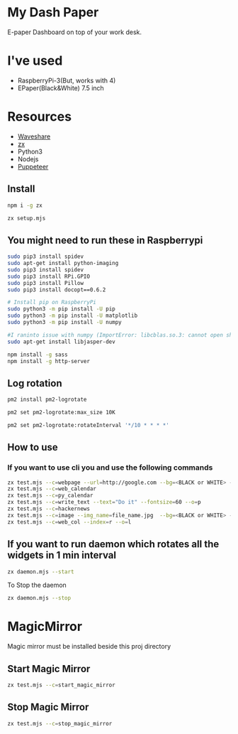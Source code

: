 # My Dash Paper
E-paper Dashboard on top of your work desk.

# I've used
- RaspberryPi-3(But, works with 4)
- EPaper(Black&White) 7.5 inch

# Resources
- [Waveshare](https://github.com/waveshare/e-Paper)
- [zx](https://github.com/google/zx)
- Python3
- Nodejs
- [Puppeteer](https://github.com/puppeteer/puppeteer)

## Install

```bash
npm i -g zx
```

```bash
zx setup.mjs
```

## You might need to run these in Raspberrypi
```bash
sudo pip3 install spidev
sudo apt-get install python-imaging
sudo pip3 install spidev
sudo pip3 install RPi.GPIO
sudo pip3 install Pillow
sudo pip3 install docopt==0.6.2

# Install pip on RaspberryPi
sudo python3 -m pip install -U pip
sudo python3 -m pip install -U matplotlib
sudo python3 -m pip install -U numpy 

#I raninto issue with numpy (ImportError: libcblas.so.3: cannot open shared object file: No such file or directory)
sudo apt-get install libjasper-dev
```


```bash
npm install -g sass
npm install -g http-server
```

## Log rotation
```bash
pm2 install pm2-logrotate

pm2 set pm2-logrotate:max_size 10K

pm2 set pm2-logrotate:rotateInterval '*/10 * * * *'
```

## How to use

### If you want to use cli you and use the following commands
```bash
zx test.mjs --c=webpage --url=http://google.com --bg=<BLACK or WHITE> --o=<P or L>
zx test.mjs --c=web_calendar
zx test.mjs --c=py_calendar
zx test.mjs --c=write_text --text="Do it" --fontsize=60 --o=p
zx test.mjs --c=hackernews
zx test.mjs --c=image --img_name=file_name.jpg  --bg=<BLACK or WHITE> --o=<P or L>
zx test.mjs --c=web_col --index=r --o=l
```

## If you want to run daemon which rotates all the widgets in 1 min interval

```bash
zx daemon.mjs --start
```

To Stop the daemon

```bash
zx daemon.mjs --stop
```

# MagicMirror
Magic mirror must be installed beside this proj directory

## Start Magic Mirror 

```bash
zx test.mjs --c=start_magic_mirror
```

## Stop Magic Mirror 

```bash
zx test.mjs --c=stop_magic_mirror
```